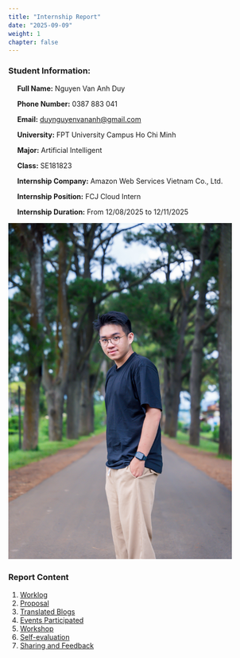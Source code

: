 ```yaml
---
title: "Internship Report"
date: "2025-09-09"
weight: 1
chapter: false
---
```


### Student Information:

&emsp; **Full Name:** Nguyen Van Anh Duy

&emsp; **Phone Number:** 0387 883 041

&emsp; **Email:** duynguyenvananh@gmail.com

&emsp; **University:** FPT University Campus Ho Chi Minh

&emsp; **Major:** Artificial Intelligent

&emsp; **Class:** SE181823

&emsp; **Internship Company:** Amazon Web Services Vietnam Co., Ltd.

&emsp; **Internship Position:** FCJ Cloud Intern

&emsp; **Internship Duration:** From 12/08/2025 to 12/11/2025


<img src="/images/duyavatar.png" alt="Ảnh cá nhân" width="450"/>

### Report Content

1.  [Worklog](1-Worklog/)
2.  [Proposal](2-Proposal/)
3.  [Translated Blogs](3-BlogsTranslated/)
4.  [Events Participated](4-EventParticipated/)
5.  [Workshop](5-Workshop/)
6.  [Self-evaluation](6-Self-evaluation/)
7.  [Sharing and Feedback](7-Feedback/)

